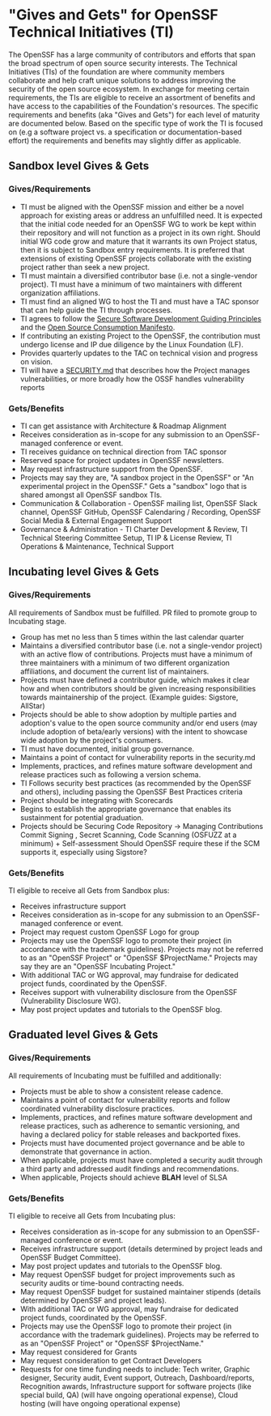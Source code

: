 # "Gives and Gets" for OpenSSF Technical Initiatives (TI)
The OpenSSF has a large community of contributors and efforts that span the broad spectrum of open source security interests.  The Technical Initiatives (TIs) of the foundation are where community members collaborate and help craft unique solutions to address improving the security of the open source ecosystem.
In exchange for meeting certain requirements, the TIs are eligible to receive an assortment of benefits and have access to the capabilities of the Foundation's resources.  The specific requirements and benefits (aka "Gives and Gets") for each level of maturity are documented below.  Based on the specific type of work the TI is focused on (e.g a software project vs. a specification or documentation-based effort) the requirements and benefits may slightly differ as applicable.


## Sandbox level Gives & Gets

### Gives/Requirements

 * TI must be aligned with the OpenSSF mission and either be a novel approach for existing areas or address an unfulfilled need. It is expected that the initial code needed for an OpenSSF WG to work be kept within their repository and will not function as a project in its own right. Should initial WG code grow and mature that it warrants its own Project status, then it is subject to Sandbox entry requirements. It is preferred that extensions of existing OpenSSF projects collaborate with the existing project rather than seek a new project.
 * TI must maintain a diversified contributor base (i.e. not a single-vendor project).  TI must have a minimum of two maintainers with different organization affiliations.
 * TI must find an aligned WG to host the TI and must have a TAC sponsor that can help guide the TI through processes.
 * TI agrees to follow the [Secure Software Development Guiding Principles](https://github.com/ossf/wg-best-practices-os-developers/blob/main/docs/SecureSoftwareGuidingPrinciples.md) and the [Open Source Consumption Manifesto](https://github.com/ossf/wg-endusers/tree/main/MANIFESTO).
 * If contributing an existing Project to the OpenSSF, the contribution must undergo license and IP due diligence by the Linux Foundation (LF).
 * Provides quarterly updates to the TAC on technical vision and progress on vision.
 * TI will have a [SECURITY.md](http://security.md/) that describes how the Project manages vulnerabilities, or more broadly how the OSSF handles vulnerability reports

### Gets/Benefits

 * TI can get assistance with Architecture & Roadmap Alignment
 * Receives consideration as in-scope for any submission to an OpenSSF-managed conference or event.
 * TI receives guidance on technical direction from TAC sponsor
 * Reserved space for project updates in OpenSSF newsletters.
 * May request infrastructure support from the OpenSSF.
 * Projects may say they are, "A sandbox project in the OpenSSF" or "An experimental project in the OpenSSF."  Gets a "sandbox" logo that is shared amongst all OpenSSF sandbox TIs.
 * Communication & Collaboration - OpenSSF mailing list, OpenSSF Slack channel, OpenSSF GitHub, OpenSSF Calendaring / Recording,  OpenSSF Social Media & External Engagement Support
 * Governance & Administration - TI Charter Development & Review, TI Technical Steering Committee Setup, TI IP & License Review, TI Operations & Maintenance, Technical Support


## Incubating level Gives & Gets

### Gives/Requirements

 All requirements of Sandbox must be fulfilled. PR filed to promote group to Incubating stage.
 * Group has met no less than 5 times within the last calendar quarter
 * Maintains a diversified contributor base (i.e. not a single-vendor project) with an active flow of contributions.  Projects must have a minimum of three maintainers with a minimum of two different organization affiliations, and document the current list of maintainers.
 * Projects must have defined a contributor guide, which makes it clear how and when contributors should be given increasing responsibilities towards maintainership of the project. (Example guides: Sigstore, AllStar)
 * Projects should be able to show adoption by multiple parties and adoption's value to the open source community and/or end users (may include adoption of beta/early versions) with the intent to showcase wide adoption by the project's consumers.
 * TI must have documented, initial group governance.
 * Maintains a point of contact for vulnerability reports in the security.md
 * Implements, practices, and refines mature software development and release practices such as following a version schema.
 * TI Follows security best practices (as recommended by the OpenSSF and others), including passing the OpenSSF Best Practices criteria
 * Project should be integrating with Scorecards
 * Begins to establish the appropriate governance that enables its sustainment for potential graduation.
 * Projects should be Securing Code Repository -> Managing Contributions Commit Signing , Secret Scanning, Code Scanning (OSFUZZ at a minimum) + Self-assessment Should OpenSSF require these if the SCM supports it, especially using Sigstore?

### Gets/Benefits

 TI eligible to receive all Gets from Sandbox plus:
 * Receives infrastructure support
 * Receives consideration as in-scope for any submission to an OpenSSF-managed conference or event.
 * Project may request custom OpenSSF Logo for group
 * Projects may use the OpenSSF logo to promote their project (in accordance with the trademark guidelines). Projects may not be referred to as an "OpenSSF Project" or "OpenSSF $ProjectName." Projects may say they are an "OpenSSF Incubating Project."
 * With additional TAC or WG approval, may fundraise for dedicated project funds, coordinated by the OpenSSF.
 * Receives support with vulnerability disclosure from the OpenSSF (Vulnerability Disclosure WG).
 * May post project updates and tutorials to the OpenSSF blog.


## Graduated level Gives & Gets

### Gives/Requirements

 All requirements of Incubating must be fulfilled and additionally:
 * Projects must be able to show a consistent release cadence.
 * Maintains a point of contact for vulnerability reports and follow coordinated vulnerability disclosure practices.
 * Implements, practices, and refines mature software development and release practices, such as adherence to semantic versioning, and having a declared policy for stable releases and backported fixes.
 * Projects must have documented project governance and be able to demonstrate that governance in action.
 * When applicable, projects must have completed a security audit through a third party and addressed audit findings and recommendations.
 *  When applicable, Projects should achieve **BLAH** level of SLSA

### Gets/Benefits

 TI eligible to receive all Gets from Incubating plus:
 * Receives consideration as in-scope for any submission to an OpenSSF-managed conference or event.
 * Receives infrastructure support (details determined by project leads and OpenSSF Budget Committee).
 * May post project updates and tutorials to the OpenSSF blog.
 * May request OpenSSF budget for project improvements such as security audits or time-bound contracting needs.
 * May request OpenSSF budget for sustained maintainer stipends (details determined by OpenSSF and project leads).
 * With additional TAC or WG approval, may fundraise for dedicated project funds, coordinated by the OpenSSF.
 * Projects may use the OpenSSF logo to promote their project (in accordance with the trademark guidelines). Projects may be referred to as an "OpenSSF Project" or "OpenSSF $ProjectName."
 * May request considered for Grants
 * May request consideration to get Contract Developers
 * Requests for one time funding needs to include: Tech writer, Graphic designer, Security audit, Event support, Outreach, Dashboard/reports, Recognition awards, Infrastructure support for software projects (like special build, QA) (will have ongoing operational expense),  Cloud hosting (will have ongoing operational expense)

